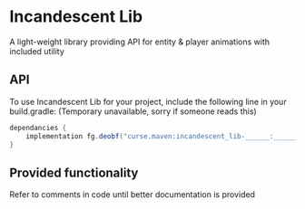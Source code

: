 # Incandescent Lib
A light-weight library providing API for entity & player animations with included utility

## API
To use Incandescent Lib for your project, include the following line in your build.gradle:
(Temporary unavailable, sorry if someone reads this)
```groovy
dependancies {
    implementation fg.deobf("curse.maven:incandescent_lib-______:________")
}
```

## Provided functionality
Refer to comments in code until better documentation is provided
